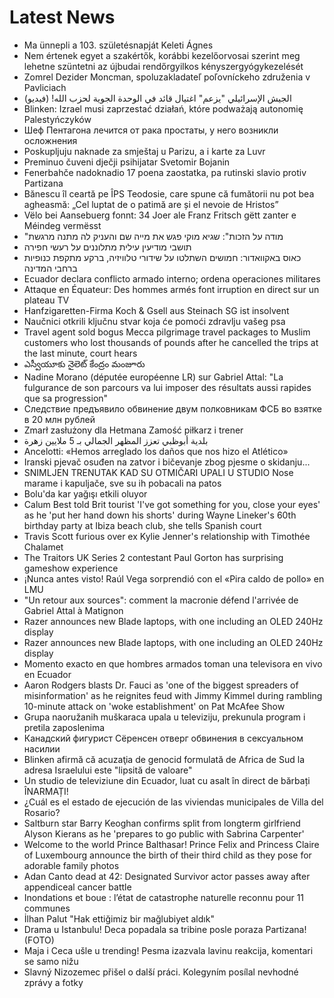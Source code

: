 # Latest News
-  Ma ünnepli a 103. születésnapját Keleti Ágnes
-  Nem értenek egyet a szakértők, korábbi kezelőorvosai szerint meg lehetne szüntetni az újbudai rendőrgyilkos kényszergyógykezelését
-  Zomrel Dezider Moncman, spoluzakladateľ poľovníckeho združenia v Pavliciach
-  الجيش الإسرائيلي "يزعم" اغتيال قائد في الوحدة الجوية لحزب الله! (فيديو)
-  Blinken: Izrael musi zaprzestać działań, które podważają autonomię Palestyńczyków
-  Шеф Пентагона лечится от рака простаты, у него возникли осложнения
-  Poskupljuju naknade za smještaj u Parizu, a i karte za Luvr
-  Preminuo čuveni dječji psihijatar Svetomir Bojanin
-  Fenerbahče nadoknadio 17 poena zaostatka, pa rutinski slavio protiv Partizana
-  Bănescu îl ceartă pe ÎPS Teodosie, care spune că fumătorii nu pot bea agheasmă: „Cel luptat de o patimă are și el nevoie de Hristos”
-  Vëlo bei Aansebuerg fonnt: 34 Joer ale Franz Fritsch gëtt zanter e Méindeg vermësst
-  "מודה על הזכות": שגיא מוקי פגש את מייה שם והעניק לה מתנה מרגשת
-  תושבי מודיעין עילית מתלוננים על רעשי חפירה
-  כאוס באקוואדור: חמושים השתלטו על שידורי טלוויזיה, ברקע מתקפת כנופיות ברחבי המדינה
-  Ecuador declara conflicto armado interno; ordena operaciones militares
-  Attaque en Équateur: Des hommes armés font irruption en direct sur un plateau TV
-  Hanfzigaretten-Firma Koch & Gsell aus Steinach SG ist insolvent
-  Naučnici otkrili ključnu stvar koja će pomoći zdravlju vašeg psa
-  Travel agent sold bogus Mecca pilgrimage travel packages to Muslim customers who lost thousands of pounds after he cancelled the trips at the last minute, court hears
-  ఎస్వీయూకు నైలెట్‌ కేంద్రం మంజూరు
-  Nadine Morano (députée européenne LR) sur Gabriel Attal: "La fulgurance de son parcours va lui imposer des résultats aussi rapides que sa progression"
-  Следствие предъявило обвинение двум полковникам ФСБ во взятке в 20 млн рублей
-  Zmarł zasłużony dla Hetmana Zamość piłkarz i trener
-  بلدية أبوظبي تعزز المظهر الجمالي بـ 5 ملايين زهرة
-  Ancelotti: «Hemos arreglado los daños que nos hizo el Atlético»
-  Iranski pjevač osuđen na zatvor i bičevanje zbog pjesme o skidanju...
-  SNIMLJEN TRENUTAK KAD SU OTMIČARI UPALI U STUDIO Nose marame i kapuljače, sve su ih pobacali na patos
-  Bolu'da kar yağışı etkili oluyor
-  Calum Best told Brit tourist 'I've got something for you, close your eyes' as he 'put her hand down his shorts' during Wayne Lineker's 60th birthday party at Ibiza beach club, she tells Spanish court
-  Travis Scott furious over ex Kylie Jenner's relationship with Timothée Chalamet
-  The Traitors UK Series 2 contestant Paul Gorton has surprising gameshow experience
-  ¡Nunca antes visto! Raúl Vega sorprendió con el «Pira caldo de pollo» en LMU
-  "Un retour aux sources": comment la macronie défend l'arrivée de Gabriel Attal à Matignon
-  Razer announces new Blade laptops, with one including an OLED 240Hz display
-  Razer announces new Blade laptops, with one including an OLED 240Hz display
-  Momento exacto en que hombres armados toman una televisora en vivo en Ecuador
-  Aaron Rodgers blasts Dr. Fauci as 'one of the biggest spreaders of misinformation' as he reignites feud with Jimmy Kimmel during rambling 10-minute attack on 'woke establishment' on Pat McAfee Show
-  Grupa naoružanih muškaraca upala u televiziju, prekunula program i pretila zaposlenima
-  Канадский фигурист Сёренсен отверг обвинения в сексуальном насилии
-  Blinken afirmă că acuzaţia de genocid formulată de Africa de Sud la adresa Israelului este "lipsită de valoare"
-  Un studio de televiziune din Ecuador, luat cu asalt în direct de bărbați ÎNARMAȚI!
-  ¿Cuál es el estado de ejecución de las viviendas municipales de Villa del Rosario?
-  Saltburn star Barry Keoghan confirms split from longterm girlfriend Alyson Kierans as he 'prepares to go public with Sabrina Carpenter'
-  Welcome to the world Prince Balthasar! Prince Felix and Princess Claire of Luxembourg announce the birth of their third child as they pose for adorable family photos
-  Adan Canto dead at 42: Designated Survivor actor passes away after appendiceal cancer battle
-  Inondations et boue : l’état de catastrophe naturelle reconnu pour 11 communes
-  İlhan Palut "Hak ettiğimiz bir mağlubiyet aldık"
-  Drama u Istanbulu! Deca popadala sa tribine posle poraza Partizana! (FOTO)
-  Maja i Ceca ušle u trending! Pesma izazvala lavinu reakcija, komentari se samo nižu
-  Slavný Nizozemec přišel o další práci. Kolegyním posílal nevhodné zprávy a fotky
